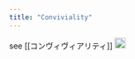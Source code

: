 ```yaml
---
title: "Conviviality"
---
```


see [[コンヴィヴィアリティ]]
<img src='https://scrapbox.io/api/pages/nishio/ja/icon' alt='ja.icon' height="19.5"/>
